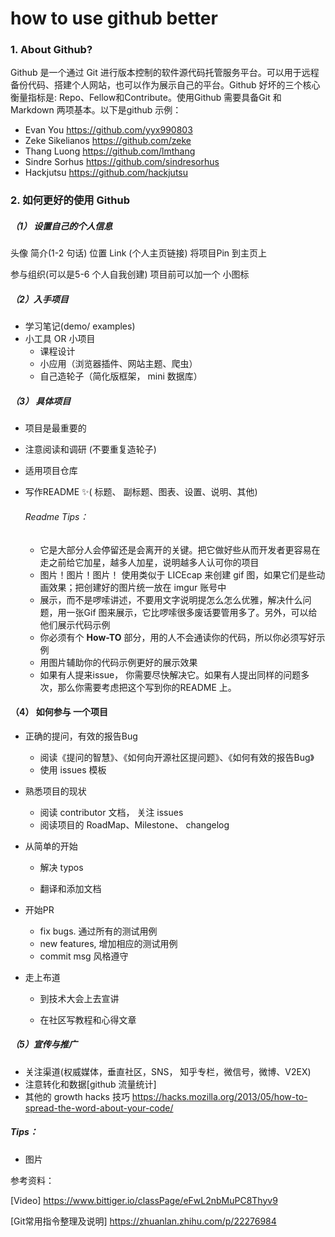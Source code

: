# how to use github better

### 1. About Github? 

Github 是一个通过 Git 进行版本控制的软件源代码托管服务平台。可以用于远程备份代码、搭建个人网站，也可以作为展示自己的平台。Github 好坏的三个核心衡量指标是: Repo、Fellow和Contribute。使用Github 需要具备Git 和 Markdown 两项基本。以下是github 示例：

- Evan You https://github.com/yyx990803
- Zeke Sikelianos https://github.com/zeke
- Thang Luong https://github.com/lmthang
- Sindre Sorhus https://github.com/sindresorhus
- Hackjutsu https://github.com/hackjutsu

### 2. 如何更好的使用 Github

##### （1） 设置自己的个人信息

头像        简介(1-2 句话)        位置         Link (个人主页链接)          将项目Pin 到主页上      

参与组织(可以是5-6 个人自我创建)         项目前可以加一个 小图标

##### （2）入手项目

- 学习笔记(demo/ examples)
- 小工具 OR 小项目
  - 课程设计
  - 小应用（浏览器插件、网站主题、爬虫）
  - 自己造轮子（简化版框架， mini 数据库）

##### （3） 具体项目

- 项目是最重要的
- 注意阅读和调研 (不要重复造轮子)
- 适用项目仓库
- 写作README ✨( 标题、 副标题、图表、设置、说明、其他)
  ###### Readme Tips：

  - 它是大部分人会停留还是会离开的关键。把它做好些从而开发者更容易在走之前给它加星，越多人加星，说明越多人认可你的项目
  - 图片！图片！图片！ 使用类似于 LICEcap 来创建 gif 图，如果它们是些动画效果；把创建好的图片统一放在 imgur 账号中
  - 展示，而不是啰嗦讲述，不要用文字说明提怎么怎么优雅，解决什么问题，用一张Gif 图来展示，它比啰嗦很多废话要管用多了。另外，可以给他们展示代码示例
  - 你必须有个 **How-TO** 部分，用的人不会通读你的代码，所以你必须写好示例
  - 用图片辅助你的代码示例更好的展示效果
  - 如果有人提来issue， 你需要尽快解决它。如果有人提出同样的问题多次，那么你需要考虑把这个写到你的README 上。

#### （4） 如何参与 一个项目

- 正确的提问，有效的报告Bug

  - 阅读《提问的智慧》、《如何向开源社区提问题》、《如何有效的报告Bug》
  - 使用 issues 模板
- 熟悉项目的现状
  - 阅读 contributor 文档， 关注 issues
  - 阅读项目的 RoadMap、Milestone、 changelog

- 从简单的开始

  - 解决 typos

  - 翻译和添加文档
- 开始PR
  - fix bugs. 通过所有的测试用例
  - new features, 增加相应的测试用例
  - commit msg 风格遵守


- 走上布道

  - 到技术大会上去宣讲

  - 在社区写教程和心得文章

##### （5）宣传与推广

- 关注渠道(权威媒体，垂直社区，SNS， 知乎专栏，微信号，微博、V2EX)
- 注意转化和数据[github 流量统计]
- 其他的 growth hacks 技巧  https://hacks.mozilla.org/2013/05/how-to-spread-the-word-about-your-code/

##### Tips：
- 图片


参考资料：

[Video] https://www.bittiger.io/classPage/eFwL2nbMuPC8Thyv9

[Git常用指令整理及说明] https://zhuanlan.zhihu.com/p/22276984



